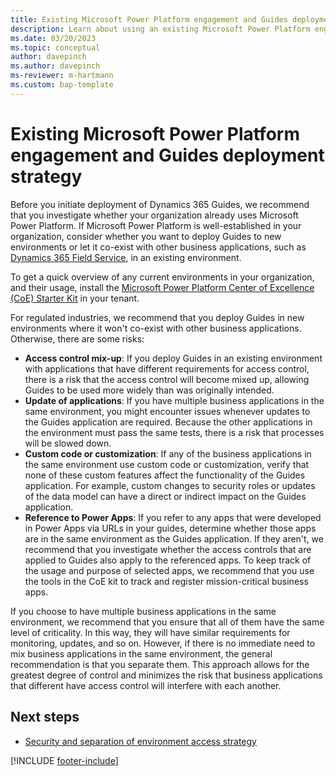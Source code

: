 ```yaml
---
title: Existing Microsoft Power Platform engagement and Guides deployment strategy
description: Learn about using an existing Microsoft Power Platform engagement to deploy Dynamics 365 Guides in a regulated industry.
ms.date: 03/20/2023
ms.topic: conceptual
author: davepinch
ms.author: davepinch
ms-reviewer: m-hartmann
ms.custom: bap-template
---
```


# Existing Microsoft Power Platform engagement and Guides deployment strategy

Before you initiate deployment of Dynamics 365 Guides, we recommend that you investigate whether your organization already uses Microsoft Power Platform. If Microsoft Power Platform is well-established in your organization, consider whether you want to deploy Guides to new environments or let it co-exist with other business applications, such as [Dynamics 365 Field Service](https://dynamics.microsoft.com/field-service/overview/), in an existing environment.

To get a quick overview of any current environments in your organization, and their usage, install the [Microsoft Power Platform Center of Excellence (CoE) Starter Kit](/power-platform/guidance/coe/starter-kit) in your tenant.

For regulated industries, we recommend that you deploy Guides in new environments where it won't co-exist with other business applications. Otherwise, there are some risks:

- **Access control mix-up**: If you deploy Guides in an existing environment with applications that have different requirements for access control, there is a risk that the access control will become mixed up, allowing Guides to be used more widely than was originally intended.
- **Update of applications**: If you have multiple business applications in the same environment, you might encounter issues whenever updates to the Guides application are required. Because the other applications in the environment must pass the same tests, there is a risk that processes will be slowed down.
- **Custom code or customization**: If any of the business applications in the same environment use custom code or customization, verify that none of these custom features affect the functionality of the Guides application. For example, custom changes to security roles or updates of the data model can have a direct or indirect impact on the Guides application.
- **Reference to Power Apps**: If you refer to any apps that were developed in Power Apps via URLs in your guides, determine whether those apps are in the same environment as the Guides application. If they aren't, we recommend that you investigate whether the access controls that are applied to Guides also apply to the referenced apps. To keep track of the usage and purpose of selected apps, we recommend that you use the tools in the CoE kit to track and register mission-critical business apps.

If you choose to have multiple business applications in the same environment, we recommend that you ensure that all of them have the same level of criticality. In this way, they will have similar requirements for monitoring, updates, and so on. However, if there is no immediate need to mix business applications in the same environment, the general recommendation is that you separate them. This approach allows for the greatest degree of control and minimizes the risk that business applications that different have access control will interfere with each another.

## Next steps

- [Security and separation of environment access strategy](strategy-for-security-and-separation-of-environment-access.md)

[!INCLUDE [footer-include](../../includes/footer-banner.md)]
